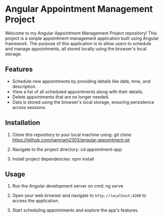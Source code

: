 # Angular Appointment Management Project
Welcome to my Angular Appointment Management Project repository! This project is a simple appointment management application built using Angular framework. The purpose of this application is to allow users to schedule and manage appointments, all stored locally using the browser's local storage.

## Features

- Schedule new appointments by providing details like date, time, and description.
- View a list of all scheduled appointments along with their details.
- Delete appointments that are no longer needed.
- Data is stored using the browser's local storage, ensuring persistence across sessions.

## Installation

1. Clone this repository to your local machine using:
git clone https://github.com/namnam2303/angular-appointment.git

2. Navigate to the project directory:
cd appointment-app

3. Install project dependencies:
npm install

## Usage

1. Run the Angular development server on cmd:
ng serve

3. Open your web browser and navigate to `http://localhost:4200` to access the application.

4. Start scheduling appointments and explore the app's features.
